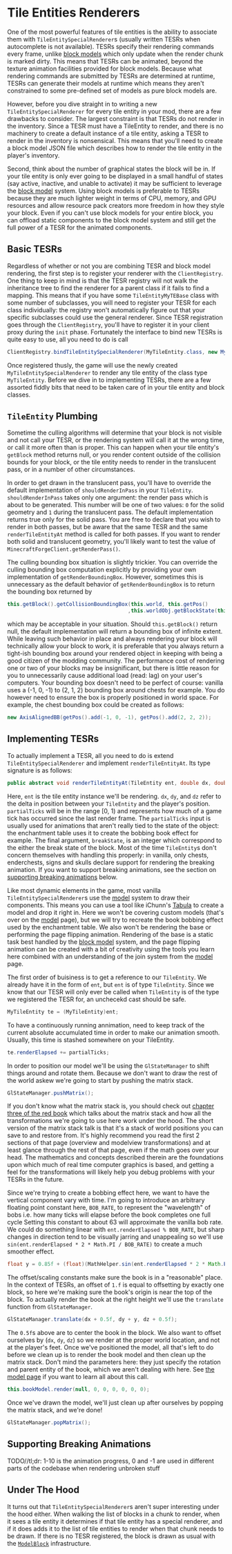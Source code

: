 Tile Entities Renderers
=======================

One of the most powerful features of tile entities is the ability to associate them with `TileEntitySpecialRenderer`s (usually written TESRs when autocomplete is not available).
TESRs specify their rendering commands every frame, unlike [block models](modelblock.md) which only update when the render chunk is marked dirty.
This means that TESRs can be animated, beyond the texture animation facilities provided for block models.
Because what rendering commands are submitted by TESRs are determined at runtime, TESRs can generate their models at runtime which means they aren't constrained to some pre-defined set of models as pure block models are.

However, before you dive straight in to writing a new `TileEntitySpecialRenderer` for every tile entity in your mod, there are a few drawbacks to consider.
The largest constraint is that TESRs do not render in the inventory.
Since a TESR must have a TileEntity to render, and there is no machinery to create a default instance of a tile entity, asking a TESR to render in the inventory is nonsensical.
This means that you'll need to create a block model JSON file which describes how to render the tile entity in the player's inventory.

Second, think about the number of graphical states the block will be in.
If your tile entity is only ever going to be displayed in a small handful of states (say active, inactive, and unable to activate) it may be sufficient to leverage the [block model](modelblock.md) system.
Using block models is preferable to TESRs because they are much lighter weight in terms of CPU, memory, and GPU resources and allow resource pack creators more freedom in how they style your block.
Even if you can't use block models for your entire block, you can offload static components to the block model system and still get the full power of a TESR for the animated components.

Basic TESRs
-----------
Regardless of whether or not you are combining TESR and block model rendering, the first step is to register your renderer with the `ClientRegistry`.
One thing to keep in mind is that the TESR registry will not walk the inheritance tree to find the renderer for a parent class if it fails to find a mapping.
This means that if you have some `TileEntityMyTEBase` class with some number of subclasses, you will need to register your TESR for each class individually: the registry won't automatically figure out that your specific subclasses could use the general renderer.
Since TESR registration goes through the `ClientRegistry`, you'll have to register it in your client proxy during the `init` phase.
Fortunately the interface to bind new TESRs is quite easy to use, all you need to do is call

```java
ClientRegistry.bindTileEntitySpecialRenderer(MyTileEntity.class, new MyTileEntitySpecialRenderer());
```

Once registered thusly, the game will use the newly created `MyTileEntitySpecialRenderer` to render any tile entity of the class type `MyTileEntity`.
Before we dive in to implementing TESRs, there are a few assorted fiddly bits that need to be taken care of in your tile entity and block classes.

`TileEntity` Plumbing
---------------------
Sometime the culling algorithms will determine that your block is not visible and not call your TESR, or the rendering system will call it at the wrong time, or call it more often than is proper.
This can happen when your tile entity's `getBlock` method returns null, or you render content outside of the collision bounds for your block, or the tile entity needs to render in the translucent pass, or in a number of other circumstances.

In order to get drawn in the translucent pass, you'll have to override the default implementation of `shouldRenderInPass` in your `TileEntity`.
`shouldRenderInPass` takes only one argument: the render pass which is about to be generated.
This number will be one of two values: `0` for the solid geometry and `1` during the translucent pass.
The default implementation returns true only for the solid pass.
You are free to declare that you wish to render in both passes, but be aware that the same TESR and the same `renderTileEntityAt` method is called for both passes.
If you want to render both solid and translucent geometry, you'll likely want to test the value of `MinecraftForgeClient.getRenderPass()`.

The culling bounding box situation is slightly trickier.
You can override the culling bounding box computation explicitly by providing your own implementation of `getRenderBoundingBox`.
However, sometimes this is unnecessary as the default behavior of `getRenderBoundingBox` is to return the bounding box returned by
```java
this.getBlock().getCollisionBoundingBox(this.world, this.getPos()
                                       ,this.worldObj.getBlockState(this.getPos()));
```
which may be acceptable in your situation.
Should `this.getBlock()` return null, the default implementation will return a bounding box of infinite extent.
While leaving such behavior in place and always rendering your block will technically allow your block to work, it is preferable that you always return a tight-ish bounding box around your rendered object in keeping with being a good citizen of the modding community.
The performance cost of rendering one or two of your blocks may be insignificant, but there is little reason for you to unnecessarily cause additional load (read: lag) on your user's computers.
Your bounding box doesn't need to be perfect of course: vanilla uses a (-1, 0, -1) to (2, 1, 2) bounding box around chests for example.
You do however need to ensure the box is properly positioned in world space.
For example, the chest bounding box could be created as follows:
```java
new AxisAlignedBB(getPos().add(-1, 0, -1), getPos().add(2, 2, 2));
```

Implementing TESRs
------------------
To actually implement a TESR, all you need to do is extend `TileEntitySpecialRenderer` and implement `renderTileEntityAt`.
Its type signature is as follows:

```java
public abstract void renderTileEntityAt(TileEntity ent, double dx, double dz, double dy, float partialTicks, int breakState);
```

Here, `ent` is the tile entity instance we'll be rendering.
`dx`, `dy`, and `dz` refer to the delta in position between your `TileEntity` and the player's position.
`partialTicks` will be in the range \[0, 1\) and represents how much of a game tick has occurred since the last render frame.
The `partialTicks` input is usually used for animations that aren't really tied to the state of the object: the enchantment table uses it to create the bobbing book effect for example.
The final argument, `breakState`, is an integer which correspond to the either the break state of the block.
Most of the time `TileEntity`s don't concern themselves with handling this properly: in vanilla, only chests, enderchests, signs and skulls declare support for rendering the breaking animation.
If you want to support breaking animations, see the section on [supporting breaking animations](#supporting-breaking-animations) below.

Like most dynamic elements in the game, most vanilla `TileEntitySpecialRenderer`s use the [model](model.md) system to draw their components.
This means you can use a tool like iChunn's [Tabula](http://ichun.us/mods/tabula-minecraft-modeler/) to create a model and drop it right in.
Here we won't be covering custom models (that's over on the [model](model.md) page), but we will try to recreate the book bobbing effect used by the enchantment table.
We also won't be rendering the base or performing the page flipping animation.
Rendering of the base is a static task best handled by the [block model](modelblock.md) system, and the page flipping animation can be created with a bit of creativity using the tools you learn here combined with an understanding of the join system from the [model](model.md) page.

The first order of buisiness is to get a reference to our `TileEntity`.
We already have it in the form of `ent`, but `ent` is of type `TileEntity`.
Since we know that our TESR will only ever be called when `TileEntity` is of the type we registered the TESR for, an unchecekd cast should be safe.

```java
MyTileEntity te = (MyTileEntity)ent;
```

To have a continuously running annimation, need to keep track of the current absolute accumulated time in order to make our animation smooth.
Usually, this time is stashed somewhere on your TileEntity.

```java
te.renderElapsed += partialTicks;
```

In order to position our model we'll be using the `GlStateManager` to shift things around and rotate them.
Because we don't want to draw the rest of the world askew we're going to start by pushing the matrix stack.

```java
GlStateManager.pushMatrix();
```

If you don't know what the matrix stack is, you should check out [chapter three of the red book](http://www.glprogramming.com/red/chapter03.html) which talks about the matrix stack and how all the transformations we're going to use here work under the hood.
The short version of the matrix stack talk is that it's a stack of world positions you can save to and restore from.
It's highly recommend you read the first 2 sections of that page (overview and modelview transformations) and at least glance through the rest of that page, even if the math goes over your head.
The mathematics and concepts described therein are the foundations upon which much of real time computer graphics is based, and getting a feel for the transformations will likely help you debug problems with your TESRs in the future.

Since we're trying to create a bobbing effect here, we want to have the vertical component vary with time.
I'm going to introduce an arbitrary floating point constant here, `BOB_RATE`, to represent the "wavelength" of bobs i.e. how many ticks will elapse before the book completes one full cycle
Setting this constant to about 63 will approximate the vanilla bob rate.
We could do something linear with `ent.renderElapsed % BOB_RATE`, but sharp changes in direction tend to be visually jarring and unappealing so we'll use `sin(ent.renderElapsed * 2 * Math.PI / BOB_RATE)` to create a much smoother effect.

```java
float y = 0.85f + (float)(MathHelper.sin(ent.renderElapsed * 2 * Math.PI / BOB_RATE) * 0.1f;
```

The offset/scaling constants make sure the book is in a "reasonable" place.
In the context of TESRs, an offset of `1.f` is equal to offsetting by exactly one block, so here we're making sure the book's origin is near the top of the block.
To actually render the book at the right height we'll use the `translate` function from `GlStateManager`.

```java
GlStateManager.translate(dx + 0.5f, dy + y, dz + 0.5f);
```

The `0.5f`s above are to center the book in the block.
We also want to offset ourselves by (`dx`, `dy`, `dz`) so we render at the proper world location, and not at the player's feet.
Once we've positioned the model, all that's left to do before we clean up is to render the book model and then clean up the matrix stack.
Don't mind the parameters here: they just specify the rotation and parent entity of the book, which we aren't dealing with here.
See [the model page](model.md) if you want to learn all about this call.

```java
this.bookModel.render(null, 0, 0, 0, 0, 0, 0);
```

Once we've drawn the model, we'll just clean up after ourselves by popping the matrix stack, and we're done!

```java
GlStateManager.popMatrix();
```

Supporting Breaking Animations
------------------------------

TODO//tl;dr: 1-10 is the animation progress, 0 and -1 are used in different parts of the codebase when rendering unbroken stuff

Under The Hood
--------------

It turns out that `TileEntitySpecialRenderer`s aren't super interesting under the hood either.
When walking the list of blocks in a chunk to render, when it sees a tile entity it determines if that tile entity has a special renderer, and if it does adds it to the list of tile entities to render when that chunk needs to be drawn.
If there is no TESR registered, the block is drawn as usual with the [`ModelBlock`](modelblock.md) infrastructure.
